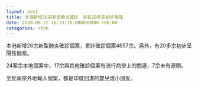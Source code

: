 ```yaml
---
layout: post
title: 本港新增26宗新型肺炎確診　另有20多宗初步陽性
date: 2020-08-22 16:33:16.000000000 +08:00
categories: rthk
---
```


本港新增26宗新型肺炎確診個案，累計確診個案4657宗。另外，有20多宗初步呈陽性個案。

24案宗本地個案中，17宗與其他確診個案有流行病學上的關連，7宗未有源頭。

至於兩宗外地輸入個案，都是印度回港的嬰兒或小朋友。
